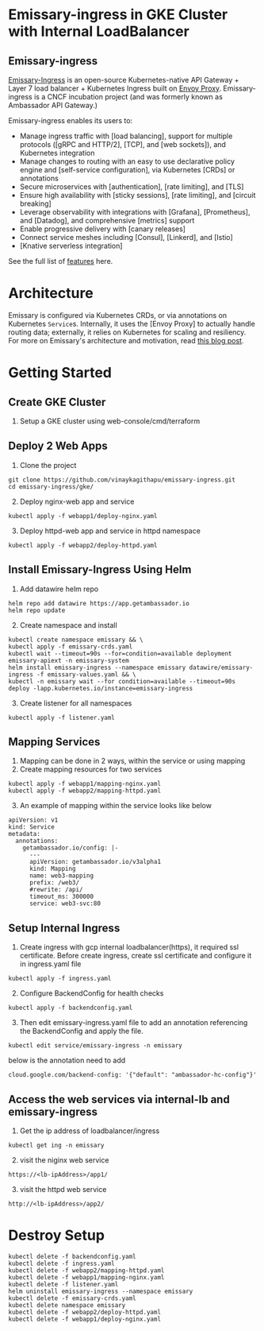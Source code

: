 # Emissary-ingress in GKE Cluster with Internal LoadBalancer 
## Emissary-ingress

[Emissary-Ingress](https://www.getambassador.io) is an open-source Kubernetes-native API Gateway +
Layer 7 load balancer + Kubernetes Ingress built on [Envoy Proxy](https://www.envoyproxy.io).
Emissary-ingress is a CNCF incubation project (and was formerly known as Ambassador API Gateway.)

Emissary-ingress enables its users to:
* Manage ingress traffic with [load balancing], support for multiple protocols ([gRPC and HTTP/2], [TCP], and [web sockets]), and Kubernetes integration
* Manage changes to routing with an easy to use declarative policy engine and [self-service configuration], via Kubernetes [CRDs] or annotations
* Secure microservices with [authentication], [rate limiting], and [TLS]
* Ensure high availability with [sticky sessions], [rate limiting], and [circuit breaking]
* Leverage observability with integrations with [Grafana], [Prometheus], and [Datadog], and comprehensive [metrics] support
* Enable progressive delivery with [canary releases]
* Connect service meshes including [Consul], [Linkerd], and [Istio]
* [Knative serverless integration]

See the full list of [features](https://www.getambassador.io/features/) here.

# Architecture

Emissary is configured via Kubernetes CRDs, or via annotations on Kubernetes `Service`s. Internally,
it uses the [Envoy Proxy] to actually handle routing data; externally, it relies on Kubernetes for
scaling and resiliency. For more on Emissary's architecture and motivation, read [this blog post](https://blog.getambassador.io/building-ambassador-an-open-source-api-gateway-on-kubernetes-and-envoy-ed01ed520844).

# Getting Started

## Create GKE Cluster
1. Setup a GKE cluster using web-console/cmd/terraform

## Deploy 2 Web Apps
1. Clone the project
```
git clone https://github.com/vinaykagithapu/emissary-ingress.git
cd emissary-ingress/gke/
```
2. Deploy nginx-web app and service
```
kubectl apply -f webapp1/deploy-nginx.yaml
```
3. Deploy httpd-web app and service in httpd namespace
```
kubectl apply -f webapp2/deploy-httpd.yaml
```

## Install Emissary-Ingress Using Helm

1. Add datawire helm repo
```
helm repo add datawire https://app.getambassador.io
helm repo update
```
2. Create namespace and install
```
kubectl create namespace emissary && \
kubectl apply -f emissary-crds.yaml
kubectl wait --timeout=90s --for=condition=available deployment emissary-apiext -n emissary-system
helm install emissary-ingress --namespace emissary datawire/emissary-ingress -f emissary-values.yaml && \
kubectl -n emissary wait --for condition=available --timeout=90s deploy -lapp.kubernetes.io/instance=emissary-ingress
```
3. Create listener for all namespaces
```
kubectl apply -f listener.yaml
```
## Mapping Services
1. Mapping can be done in 2 ways, within the service or using mapping 
2. Create mapping resources for two services
```
kubectl apply -f webapp1/mapping-nginx.yaml
kubectl apply -f webapp2/mapping-httpd.yaml
```
3. An example of mapping within the service looks like below
```
apiVersion: v1
kind: Service
metadata:
  annotations:
    getambassador.io/config: |-
      ---
      apiVersion: getambassador.io/v3alpha1
      kind: Mapping
      name: web3-mapping
      prefix: /web3/
      #rewrite: /api/
      timeout_ms: 300000
      service: web3-svc:80

```
## Setup Internal Ingress 
1. Create ingress with gcp internal loadbalancer(https), it required ssl certificate. Before create ingress, create ssl certificate and configure it in ingress.yaml file
```
kubectl apply -f ingress.yaml
``` 
2. Configure BackendConfig for health checks
```
kubectl apply -f backendconfig.yaml
``` 
3. Then edit emissary-ingress.yaml file to add an annotation referencing the BackendConfig and apply the file.
```
kubectl edit service/emissary-ingress -n emissary
```
below is the annotation need to add
```shell
cloud.google.com/backend-config: '{"default": "ambassador-hc-config"}'
```

## Access the web services via internal-lb and emissary-ingress
1. Get the ip address of loadbalancer/ingress
```
kubectl get ing -n emissary
```
2. visit the niginx web service 
```
https://<lb-ipAddress>/app1/
```
3. visit the httpd web service 
```
http://<lb-ipAddress>/app2/
```


# Destroy Setup
```
kubectl delete -f backendconfig.yaml
kubectl delete -f ingress.yaml
kubectl delete -f webapp2/mapping-httpd.yaml
kubectl delete -f webapp1/mapping-nginx.yaml
kubectl delete -f listener.yaml
helm uninstall emissary-ingress --namespace emissary
kubectl delete -f emissary-crds.yaml
kubectl delete namespace emissary
kubectl delete -f webapp2/deploy-httpd.yaml
kubectl delete -f webapp1/deploy-nginx.yaml
```
